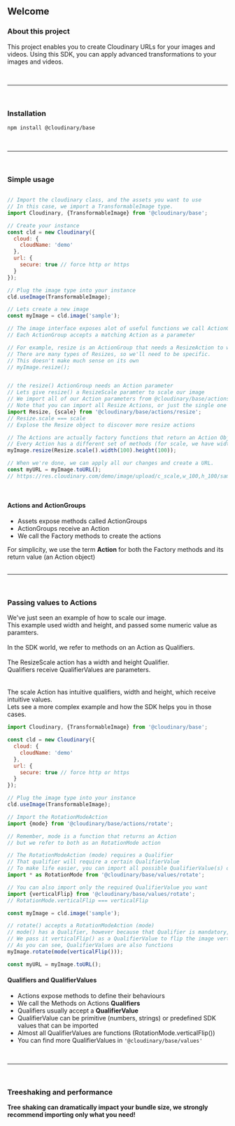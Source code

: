 ## Welcome

### About this project

This project enables you to create Cloudinary URLs for your images and videos.
Using this SDK, you can apply advanced transformations to your images and videos.

<br/>
<hr/>
<br/>

### Installation
```bash
npm install @cloudinary/base 
```

<br/>
<hr/>
<br/>

### Simple usage
```javascript

// Import the cloudinary class, and the assets you want to use
// In this case, we import a TransformableImage type.
import Cloudinary, {TransformableImage} from '@cloudinary/base';

// Create your instance
const cld = new Cloudinary({
  cloud: {
    cloudName: 'demo'
  },
  url: {
    secure: true // force http or https
  }
});

// Plug the image type into your instance
cld.useImage(TransformableImage);

// Lets create a new image
const myImage = cld.image('sample');

// The image interface exposes alot of useful functions we call ActionGroups
// Each ActionGroup accepts a matching Action as a parameter

// For example, resize is an ActionGroup that needs a ResizeAction to work
// There are many types of Resizes, so we'll need to be specific.
// This doesn't make much sense on its own
// myImage.resize();  


// the resize() ActionGroup needs an Action parameter
// Lets give resize() a ResizeScale paramter to scale our image
// We import all of our Action parameters from @cloudinary/base/actions/{actionGroup}
// Note that you can import all Resize Actions, or just the single one you want
import Resize, {scale} from '@cloudinary/base/actions/resize';
// Resize.scale === scale
// Explose the Resize object to discover more resize actions

// The Actions are actually factory functions that return an Action Object
// Every Action has a different set of methods (for scale, we have width and height)
myImage.resize(Resize.scale().width(100).height(100));

// When we're done, we can apply all our changes and create a URL.
const myURL = myImage.toURL();
// https://res.cloudinary.com/demo/image/upload/c_scale,w_100,h_100/sample
```

<br/>


#### Actions and ActionGroups
- Assets expose methods called ActionGroups
- ActionGroups receive an Action
- We call the Factory methods to create the actions

<div class="alert alert-info" role="alert">
<div>For simplicity, we use the term <b>Action</b> for both the Factory methods and its return value (an Action object)</div>
</div>

<br/>
<hr/>
<br/>

### Passing values to Actions

<div>
We've just seen an example of how to scale our image.<br/>
This example used width and height, and passed some numeric value as paramters.<br/><br/>
In the SDK world, we refer to methods on an Action as Qualifiers.<br/><br/>
The ResizeScale action has a width and height Qualifier.<br/>
Qualifiers receive QualifierValues are parameters.
</div>
<br/><br/>

<div>
The scale Action has intuitive qualifiers, width and height, which receive intuitive values.<br/> 
Lets see a more complex example and how the SDK helps you in those cases.
</div>

```javascript
import Cloudinary, {TransformableImage} from '@cloudinary/base';

const cld = new Cloudinary({
  cloud: {
    cloudName: 'demo'
  },
  url: {
    secure: true // force http or https
  }
});

// Plug the image type into your instance
cld.useImage(TransformableImage);

// Import the RotationModeAction
import {mode} from '@cloudinary/base/actions/rotate';

// Remember, mode is a function that returns an Action
// but we refer to both as an RotationMode action

// The RotationModeAction (mode) requires a Qualifier
// That qualifier will require a certain QualifierValue
// To make life easier, you can import all possible QualifierValue(s) of rotate 
import * as RotationMode from '@cloudinary/base/values/rotate';

// You can also import only the required QualifierValue you want
import {verticalFlip} from '@cloudinary/base/values/rotate';
// RotationMode.verticalFlip === verticalFlip

const myImage = cld.image('sample');

// rotate() accepts a RotationModeAction (mode)
// mode() has a Qualifier, however because that Qualifier is mandatory, we pass it directly to the factory
// We pass it verticalFlip() as a QualifierValue to flip the image vertically
// As you can see, QualifierValues are also functions
myImage.rotate(mode(verticalFlip()));

const myURL = myImage.toURL();
```


#### Qualifiers and QualifierValues
- Actions expose methods to define their behaviours 
- We call the Methods on Actions <b>Qualifiers</b>
- Qualifiers usually accept a <b>QualifierValue</b>
- QualifierValue can be primitive (numbers, strings) or predefined SDK values that can be imported
- Almost all QualifierValues are functions (RotationMode.verticalFlip())
- You can find more QualifierValues in <code>'@cloudinary/base/values'</code>

<br/>
<hr/>
<br/>

### Treeshaking and performance
<div class="alert alert-info" role="alert">
<b>Tree shaking can dramatically impact your bundle size, we strongly recommend importing only what you need!</b>
</div>
